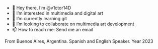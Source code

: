- 👋 Hey there, I’m @v1ctor14D
- 👀 I’m interested in multimedia and digital art
- 🌱 I’m currently learning git
- 💞️ I’m looking to collaborate on multimedia art development 
- 📫 How to reach me: Send me an email

From Buenos Aires, Argentina. Spanish and English Speaker. Year 2023 

<!---
v1ctor14D/v1ctor14D is a ✨ special ✨ repository because its `README.md` (this file) appears on your GitHub profile.
You can click the Preview link to take a look at your changes.
--->
